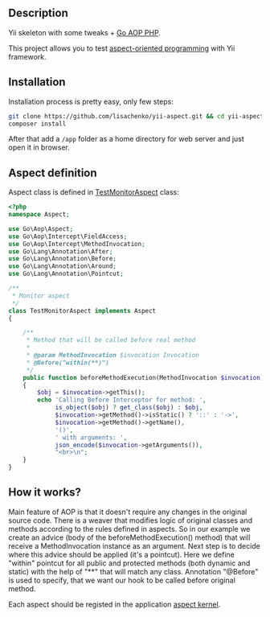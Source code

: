 Description
------------

Yii skeleton with some tweaks + [Go AOP PHP](https://github.com/lisachenko/go-aop-php).

This project allows you to test [aspect-oriented programming](http://en.wikipedia.org/wiki/Aspect-oriented_programming) with Yii framework. 

Installation
------------

Installation process is pretty easy, only few steps:
```bash
git clone https://github.com/lisachenko/yii-aspect.git && cd yii-aspect
composer install
```

After that add a `/app` folder as a home directory for web server and just open it in browser.

Aspect definition
-----------------

Aspect class is defined in [TestMonitorAspect](https://github.com/lisachenko/yii-aspect/blob/master/app/protected/extensions/go-aop-php/TestMonitorAspect.php) class:

```php
<?php
namespace Aspect;

use Go\Aop\Aspect;
use Go\Aop\Intercept\FieldAccess;
use Go\Aop\Intercept\MethodInvocation;
use Go\Lang\Annotation\After;
use Go\Lang\Annotation\Before;
use Go\Lang\Annotation\Around;
use Go\Lang\Annotation\Pointcut;

/**
 * Monitor aspect
 */
class TestMonitorAspect implements Aspect
{

    /**
     * Method that will be called before real method
     *
     * @param MethodInvocation $invocation Invocation
     * @Before("within(**)")
     */
    public function beforeMethodExecution(MethodInvocation $invocation)
    {
        $obj = $invocation->getThis();
        echo 'Calling Before Interceptor for method: ',
             is_object($obj) ? get_class($obj) : $obj,
             $invocation->getMethod()->isStatic() ? '::' : '->',
             $invocation->getMethod()->getName(),
             '()',
             ' with arguments: ',
             json_encode($invocation->getArguments()),
             "<br>\n";
    }
}
```

How it works? 
-------------

Main feature of AOP is that it doesn't require any changes in the original source code. There is a weaver that modifies logic of original classes and methods according to the rules defined in aspects. So in our example we create an advice (body of the beforeMethodExecution() method) that will receive a MethodInvocation instance as an argument. Next step is to decide where this advice should be applied (it's a pointcut). Here we define "within" pointcut for all public and protected methods (both dynamic and static) with the help of "**" that will match any class. Annotation "@Before" is used to specify, that we want our hook to be called before original method.

Each aspect should be registed in the application [aspect kernel](https://github.com/lisachenko/yii-aspect/blob/master/app/protected/extensions/go-aop-php/ApplicationAspectKernel.php).
